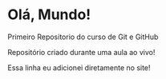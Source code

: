 # Olá, Mundo!
 Primeiro Repositorio do curso de Git e GitHub

Repositório criado durante uma aula ao vivo!

Essa linha eu adicionei diretamente no site!
